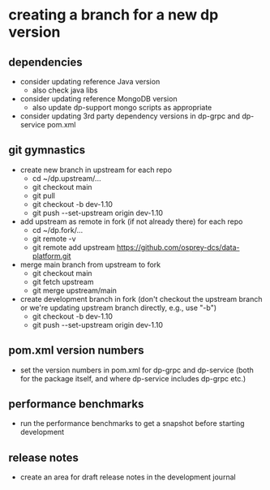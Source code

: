 # creating a branch for a new dp version


## dependencies

- consider updating reference Java version
  - also check java libs
- consider updating reference MongoDB version
  - also update dp-support mongo scripts as appropriate
- consider updating 3rd party dependency versions in dp-grpc and dp-service pom.xml

## git gymnastics

- create new branch in upstream for each repo
  - cd ~/dp.upstream/...
  - git checkout main
  - git pull
  - git checkout -b dev-1.10
  - git push --set-upstream origin dev-1.10
- add upstream as remote in fork (if not already there) for each repo
  - cd ~/dp.fork/...
  - git remote -v
  - git remote add upstream https://github.com/osprey-dcs/data-platform.git
- merge main branch from upstream to fork
  - git checkout main
  - git fetch upstream
  - git merge upstream/main
- create development branch in fork (don't checkout the upstream branch or we're updating upstream branch directly, e.g., use "-b")
  - git checkout -b dev-1.10
  - git push --set-upstream origin dev-1.10

## pom.xml version numbers

- set the version numbers in pom.xml for dp-grpc and dp-service (both for the package itself, and where dp-service includes dp-grpc etc.)

## performance benchmarks

- run the performance benchmarks to get a snapshot before starting development

## release notes

- create an area for draft release notes in the development journal
